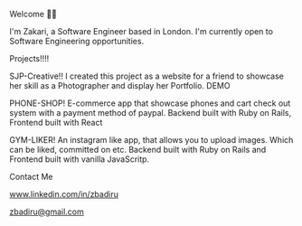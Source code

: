 Welcome 🤝🏾

I'm Zakari, a Software Engineer based in London. I'm currently open to Software Engineering opportunities. 

Projects!!!!

SJP-Creative!!
I created this project as a website for a friend to showcase her skill as a Photographer and display her Portfolio. DEMO 

PHONE-SHOP!
E-commerce app that showcase phones and cart check out system with a payment method of paypal. Backend built with Ruby on Rails, Frontend built with React

GYM-LIKER!
An instagram like app, that allows you to upload images. Which can be liked, committed on etc. Backend built with Ruby on Rails and Frontend built with vanilla JavaScritp. 

Contact Me

www.linkedin.com/in/zbadiru

zbadiru@gmail.com
